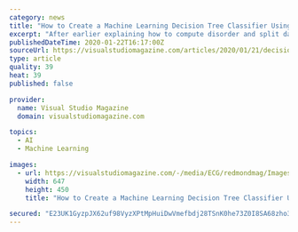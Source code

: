 ```yaml
---
category: news
title: "How to Create a Machine Learning Decision Tree Classifier Using C#"
excerpt: "After earlier explaining how to compute disorder and split data in his exploration of machine learning decision tree classifiers, resident data scientist Dr. James McCaffrey of Microsoft Research now shows how to use the splitting and disorder code to ..."
publishedDateTime: 2020-01-22T16:17:00Z
sourceUrl: https://visualstudiomagazine.com/articles/2020/01/21/decision-tree-classifier.aspx
type: article
quality: 39
heat: 39
published: false

provider:
  name: Visual Studio Magazine
  domain: visualstudiomagazine.com

topics:
  - AI
  - Machine Learning

images:
  - url: https://visualstudiomagazine.com/-/media/ECG/redmondmag/Images/IntroImagesBigSmall/BlocksColorsPinkSmall.jpg
    width: 647
    height: 450
    title: "How to Create a Machine Learning Decision Tree Classifier Using C#"

secured: "E23UK1GyzpJX62uf98VyzXPtMpHuiDwVmefbdj28TSnK0he73Z0I8SA68zho3EPWWIfo4TqMzNqKOMPQYVlA0kFJLkdof5xy/4BxTZJ+xN0slO2du97SxNpfgpqrUpvA5UzGyrljL6EbPmlsEy5IOpygTpDhcn8kEQcoYIEPCOiXwwtaFu7FkCRxR5Xw1rxgn9bCbWlK/ohH6FRMxcHr+0UJl5c5Np20KKoUUMkj9rSCXkY0OJGKwNNjY5ju0OeV0+Q4dlsn7Q4YmzxdjvQ/ZjQ3YfaUqM8Rxf4rXKz6DGRfi5xmP2Qtsjhe93S2LTyJ;RHsCMznrAZBi6+sNBUyZAg=="
---
```


